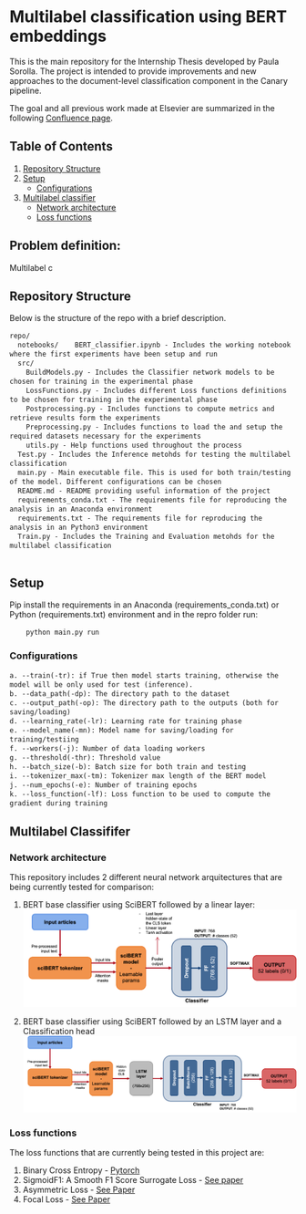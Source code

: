 # Multilabel classification using BERT embeddings

This is the main repository for the Internship Thesis developed by Paula Sorolla.
The project is intended to provide improvements and new approaches to the document-level classification component in the Canary pipeline.

The goal and all previous work made at Elsevier are summarized in the following [Confluence page](https://confluence.elsevier.com/display/ContentAssets/Document-Level+Classification).

## Table of Contents

1. [Repository Structure](#repository-structure)
2. [Setup](#setup)
    - [Configurations](#configurations)
3. [Multilabel classifier](#multilabel-classifier)
    - [Network architecture](#network-architecture)
    - [Loss functions](#loss-functions)


## Problem definition:
Multilabel c

## Repository Structure

Below is the structure of the repo with a brief description.

```
repo/
  notebooks/    BERT_classifier.ipynb - Includes the working notebook where the first experiments have been setup and run
  src/
    BuildModels.py - Includes the Classifier network models to be chosen for training in the experimental phase
    LossFunctions.py - Includes different Loss functions definitions to be chosen for training in the experimental phase
    Postprocessing.py - Includes functions to compute metrics and retrieve results form the experiments
    Preprocessing.py - Includes functions to load the and setup the required datasets necessary for the experiments
    utils.py - Help functions used throughout the process
  Test.py - Includes the Inference metohds for testing the multilabel classification
  main.py - Main executable file. This is used for both train/testing of the model. Different configurations can be chosen
  README.md - README providing useful information of the project
  requirements_conda.txt - The requirements file for reproducing the analysis in an Anaconda environment
  requirements.txt - The requirements file for reproducing the analysis in an Python3 environment
  Train.py - Includes the Training and Evaluation metohds for the multilabel classification
  
```

## Setup

Pip install the requirements in an Anaconda (requirements_conda.txt) or Python (requirements.txt) environment and in the repro folder run:

```bash
    python main.py run
  ```

### Configurations

    a. --train(-tr): if True then model starts training, otherwise the model will be only used for test (inference).
    b. --data_path(-dp): The directory path to the dataset
    c. --output_path(-op): The directory path to the outputs (both for saving/loading)
    d. --learning_rate(-lr): Learning rate for training phase
    e. --model_name(-mn): Model name for saving/loading for training/testiing
    f. --workers(-j): Number of data loading workers
    g. --threshold(-thr): Threshold value
    h. --batch_size(-b): Batch size for both train and testing
    i. --tokenizer_max(-tm): Tokenizer max length of the BERT model 
    j. --num_epochs(-e): Number of training epochs
    k. --loss_function(-lf): Loss function to be used to compute the gradient during training



## Multilabel Classififer

### Network architecture

This repository includes 2 different neural network arquitectures that are being currently tested for comparison:

1. BERT base classifier using SciBERT followed by a linear layer:
![BERT base classifier](./img/BERTbase.png)

2. BERT base classifier using SciBERT followed by an LSTM layer and a Classification head
![BERT LSTM classifier](./img/BERTlstm.png)

### Loss functions

The loss functions that are currently being tested in this project are:

1. Binary Cross Entropy - [Pytorch](https://pytorch.org/docs/stable/generated/torch.nn.BCEWithLogitsLoss.html)
2. SigmoidF1: A Smooth F1 Score Surrogate Loss - [See paper](https://arxiv.org/pdf/2108.10566.pdf)
3. Asymmetric Loss - [See Paper](https://arxiv.org/pdf/2009.14119.pdf)
4. Focal Loss - [See Paper](https://arxiv.org/pdf/1708.02002.pdf)

